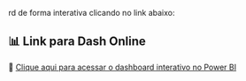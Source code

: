rd de forma interativa clicando no link abaixo:

## 📊 Link para Dash Online

🔗 [Clique aqui para acessar o dashboard interativo no Power BI](https://app.powerbi.com/view?r=eyJrIjoiNzUxM2NhNDMtNDdjOC00MjkyLThhNWYtMzVkMjNiNTcwZjJlIiwidCI6ImMzYTkzYmM4LTM0NTQtNDRlYy05MWFiLTM5YWQ1MTVlY2VhYSJ9)
